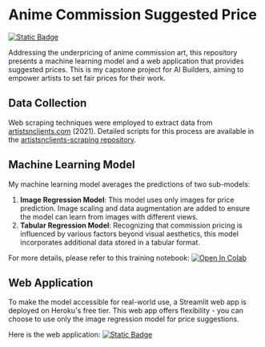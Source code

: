 # Anime Commission Suggested Price
[![Static Badge](https://img.shields.io/badge/Medium%20article-black?style=for-the-badge&logo=medium)](https://medium.com/@pradrattana/%E0%B9%81%E0%B8%99%E0%B8%B0%E0%B8%99%E0%B8%B3%E0%B8%A3%E0%B8%B2%E0%B8%84%E0%B8%B2%E0%B8%A3%E0%B8%B9%E0%B8%9B%E0%B8%84%E0%B8%AD%E0%B8%A1%E0%B8%A1%E0%B8%B4%E0%B8%8A%E0%B8%8A%E0%B8%B1%E0%B8%99%E0%B8%AD%E0%B8%99%E0%B8%B4%E0%B9%80%E0%B8%A1%E0%B8%B0%E0%B8%94%E0%B9%89%E0%B8%A7%E0%B8%A2-fastai-ml-975ef50f1004)

Addressing the underpricing of anime commission art, this repository presents a machine learning model and a web application that provides suggested prices. This is my capstone project for AI Builders, aiming to empower artists to set fair prices for their work.

## Data Collection
Web scraping techniques were employed to extract data from [artistsnclients.com](https://artistsnclients.com/) (2021). Detailed scripts for this process are available in the [artistsnclients-scraping repository](https://github.com/pradrattana/artistsnclients-scraping.git).

## Machine Learning Model
My machine learning model averages the predictions of two sub-models:
1. **Image Regression Model**: This model uses only images for price prediction. Image scaling and data augmentation are added to ensure the model can learn from images with different views.
2. **Tabular Regression Model**: Recognizing that commission pricing is influenced by various factors beyond visual aesthetics, this model incorporates additional data stored in a tabular format.

For more details, please refer to this training notebook: [![Open In Colab](https://colab.research.google.com/assets/colab-badge.svg)](https://colab.research.google.com/github/pradrattana/anime_commission_suggested_price/blob/main/anime_price_reg.ipynb)

## Web Application
To make the model accessible for real-world use, a Streamlit web app is deployed on Heroku's free tier. This web app offers flexibility - you can choose to use only the image regression model for price suggestions.

Here is the web application: [![Static Badge](https://img.shields.io/badge/Open%20in%20Heroku-white?style=flat&logo=heroku&color=%23543c75)](https://anime-commission-price-14e7f45d1a2c.herokuapp.com/)

